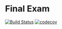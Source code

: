 # Final Exam
[![Build Status](https://travis-ci.com/hhhhhojeihsu/software-test-class-exam.svg?branch=master)](https://travis-ci.com/hhhhhojeihsu/software-test-class-exam) [![codecov](https://codecov.io/gh/hhhhhojeihsu/software-test-class-exam/branch/master/graph/badge.svg)](https://codecov.io/gh/hhhhhojeihsu/software-test-class-exam) 
